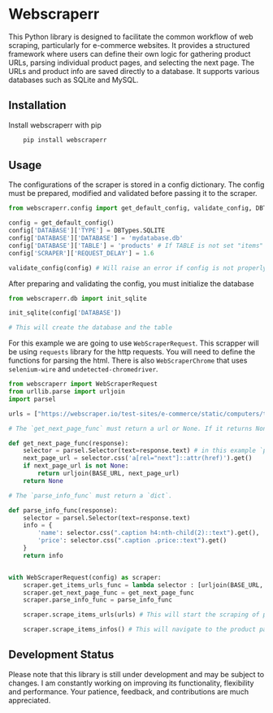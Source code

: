 
# Webscraperr

This Python library is designed to facilitate the common workflow of web scraping, particularly for e-commerce websites. It provides a structured framework where users can define their own logic for gathering product URLs, parsing individual product pages, and selecting the next page. The URLs and product info are saved directly to a database. It supports various databases such as SQLite and MySQL.




## Installation

Install webscraperr with pip

```bash
    pip install webscraperr
```
## Usage

The configurations of the scraper is stored in a config dictionary. The config must be prepared, modified and validated before passing it to the scraper.
```python
from webscraperr.config import get_default_config, validate_config, DBTypes

config = get_default_config()
config['DATABASE']['TYPE'] = DBTypes.SQLITE
config['DATABASE']['DATABASE'] = 'mydatabase.db'
config['DATABASE']['TABLE'] = 'products' # If TABLE is not set "items" will be the defaut table name
config['SCRAPER']['REQUEST_DELAY'] = 1.6

validate_config(config) # Will raise an error if config is not properly set
```

After preparing and validating the config, you must initialize the database

```python
from webscraperr.db import init_sqlite

init_sqlite(config['DATABASE'])

# This will create the database and the table
```

For this example we are going to use `WebScraperRequest`. This scrapper will be using `requests` library for the http requests. You will need to define the functions for parsing the html. There is also `WebScraperChrome` that uses `selenium-wire` and `undetected-chromedriver`.


```python
from webscraperr import WebScraperRequest
from urllib.parse import urljoin
import parsel

urls = ["https://webscraper.io/test-sites/e-commerce/static/computers/tablets"]

# The `get_next_page_func` must return a url or None. If it returns None it means there is no next page

def get_next_page_func(response):
    selector = parsel.Selector(text=response.text) # in this example `parsel` is used for parsing the html
    next_page_url = selector.css('a[rel="next"]::attr(href)').get()
    if next_page_url is not None:
        return urljoin(BASE_URL, next_page_url)
    return None

# The `parse_info_func` must return a `dict`.

def parse_info_func(response):
    selector = parsel.Selector(text=response.text)
    info = {
        'name': selector.css(".caption h4:nth-child(2)::text").get(),
        'price': selector.css(".caption .price::text").get()
    }
    return info


with WebScraperRequest(config) as scraper:
    scraper.get_items_urls_func = lambda selector : [urljoin(BASE_URL, i) for i in selector.css(".thumbnail a::attr(href)").getall()]
    scraper.get_next_page_func = get_next_page_func
    scraper.parse_info_func = parse_info_func

    scraper.scrape_items_urls(urls) # This will start the scraping of products urls

    scraper.scrape_items_infos() # This will navigate to the product page and parse the html

```
## Development Status

Please note that this library is still under development and may be subject to changes. I am constantly working on improving its functionality, flexibility and performance. Your patience, feedback, and contributions are much appreciated.

